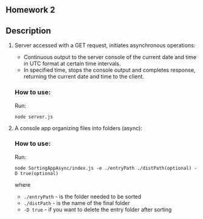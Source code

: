 ## Homework 2

## Description
1. Server accessed with a GET request, initiates asynchronous operations:
      * Continuous output to the server console of the current date and time in UTC format at certain time intervals.
      * In specified time, stops the console output and completes response, returning the current date and time to the client.

      ### How to use: 
      Run: 
      ```
      node server.js
      ```
2. A console app organizing files into folders (async):

      ### How to use:
      Run:
      ```
      node SortingAppAsync/index.js -e ./entryPath ./distPath(optional) -D true(optional)
      ```
    where 
   - `./entryPath` - is the folder needed to be sorted
   - `./distPath` - is the name of the final folder 
   -  `-D true` - if you want to delete the entry folder after sorting


